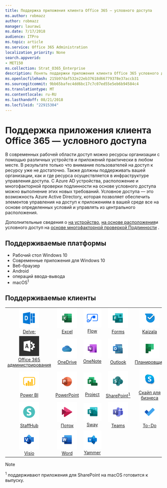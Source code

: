```yaml
---
title: Поддержка приложения клиента Office 365 — условного доступа
ms.author: robmazz
author: robmazz
manager: laurawi
ms.date: 7/17/2018
audience: ITPro
ms.topic: article
ms.service: Office 365 Administration
localization_priority: None
search.appverid:
- MET150
ms.collection: Strat_O365_Enterprise
description: Понять поддержки приложения клиента Office 365 условного доступа
ms.openlocfilehash: 215b97daf532e22eb37618d66779378e37accb31
ms.sourcegitcommit: 9bb65bafec4dd6bc17c7c07ed55e5eb6b94584c4
ms.translationtype: MT
ms.contentlocale: ru-RU
ms.lasthandoff: 08/21/2018
ms.locfileid: "22915304"
---
```

# <a name="office-365-client-app-support---conditional-access"></a>Поддержка приложения клиента Office 365 — условного доступа

В современных рабочей области доступ можно ресурсы организации с помощью различных устройств и приложений практически в любом месте. В результате только что внимание пользователей на доступ к ресурсу уже не достаточно. Также должны поддерживать вашей организации, как и где ресурса осуществляется в инфраструктуре управления доступа. С Azure AD устройства, расположение и многофакторной проверки подлинности на основе условного доступа можно выполнение этих новых требований. Условное доступа — это возможность Azure Active Directory, которая позволяет обеспечить элементов управления на доступ к приложениям в вашей среде все на основе определенных условий и управлять из центрального расположения. 

Дополнительные сведения о [на устройство](https://docs.microsoft.com/azure/active-directory/active-directory-conditional-access-policy-connected-applications), [на основе расположения](https://docs.microsoft.com/azure/active-directory/active-directory-conditional-access-locations)и условного доступ на [основе многофакторной проверкой Подлинности](https://docs.microsoft.com/azure/active-directory/active-directory-conditional-access-conditions#users-and-groups) .

## <a name="supported-platforms"></a>Поддерживаемые платформы

 - Рабочий стол Windows 10
 - Современные приложения для Windows 10
 - Веб-браузер
 - Android
 - операций ввода-вывода
 - macOS<sup>1</sup>

## <a name="supported-clients"></a>Поддерживаемые клиенты

| | | | | | |
|:---:|:---:|:---:|:---:|:---:|:---:|
| ![Углубимся значок](media/o365-delve-64x64.png) <br> [Delve;](https://products.office.com/business/intelligent-search) | ![Значок Excel](media/o365-excel-64x64.png) <br> [Excel](https://products.office.com/excel) | ![Значок потока](media/o365-flow-64x64.png) <br> [Flow](https://flow.microsoft.com) | ![Значок формы](media/o365-forms-64x64.png) <br> [Forms](https://flow.microsoft.com/connectors/shared_microsoftforms/microsoft-forms/) | ![Значок Kaizala](media/o365-kaizala-64x64.png) <br> [Kaizala](https://products.office.com/en/business/microsoft-kaizala) 
| ![Значок администратора Office 365](media/o365-o365admin-64x64.png) <br> [Office 365 <br> администрирования](https://products.office.com/business/manage-office-365-admin-app) | ![OneDrive для бизнеса значок](media/o365-OneDrive-64x64.png) <br> [OneDrive](https://products.office.com/onedrive-for-business/online-cloud-storage) | ![Значок OneNote](media/o365-OneNote-64x64.png) <br> [OneNote](https://products.office.com/onenote) | ![Значок Outlook](media/o365-outlook-64x64.png) <br> [Outlook](https://products.office.com/outlook) | ![Значок "Планировщик работы"](media/o365-planner-64x64.png) <br> [Планировщик](https://products.office.com/business/task-management-software) 
| ![Значок PowerBI](media/o365-powerbi-64x64.png) <br> [Power BI](https://powerbi.microsoft.com) | ![Значок PowerPoint](media/o365-powerpoint-64x64.png) <br> [PowerPoint](https://products.office.com/powerpoint) | ![Значок проекта](media/o365-project-64x64.png) <br> [Project](https://products.office.com/project) | ![Значок SharePoint](media/o365-sharepoint-64x64.png) <br> [SharePoint<sup>1</sup>](https://products.office.com/sharepoint) | ![Скайп для значка бизнеса](media/o365-skypeforbusiness-64x64.png) <br> [Скайп для <br> бизнеса](https://www.skype.com/business/) 
| ![Значок StaffHub](media/o365-staffhub-64x64.png) <br> [StaffHub](https://products.office.com/microsoft-staffhub/staff-scheduling-software) | ![Значок потока](media/o365-stream-64x64.png) <br> [Поток](https://stream.microsoft.com) | ![Значок sway](media/o365-sway-64x64.png) <br> [Sway](https://sway.com) | ![Значок группы](media/o365-teams-64x64.png) <br> [Teams](https://products.office.com/microsoft-teams/group-chat-software) | ![Значок "задачи"](media/o365-todo-64x64.png) <br> [To-Do](https://todo.microsoft.com) 
| ![Значок Visio](media/o365-visio-64x64.png) <br> [Visio](https://products.office.com/visio/flowchart-software) | ![Значок Word](media/o365-word-64x64.png) <br> [Word](https://products.office.com/word) | ![Значок сети Yammer](media/o365-yammer-64x64.png) <br> [Yammer](https://products.office.com/yammer/yammer-overview)

> [!NOTE]
> <sup>1</sup> поддерживают приложения для SharePoint на macOS готовится к выпуску.